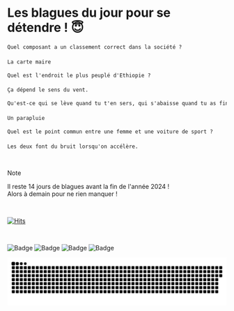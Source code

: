 
<h1>Les blagues du jour pour se détendre ! 😇</h1>

```diff
Quel composant a un classement correct dans la société ?

La carte maire
```

```diff
Quel est l'endroit le plus peuplé d'Ethiopie ?

Ça dépend le sens du vent.
```

```diff
Qu'est-ce qui se lève quand tu t'en sers, qui s'abaisse quand tu as fini de t'en servir et qui goutte après usage ?

Un parapluie
```

```diff
Quel est le point commun entre une femme et une voiture de sport ?

Les deux font du bruit lorsqu'on accélère.
```

<br/>

> [!NOTE]
> Il reste 14 jours de blagues avant la fin de l'année 2024 ! <br/>
> Alors à demain pour ne rien manquer !

<br/>


[![Hits](https://hits.seeyoufarm.com/api/count/incr/badge.svg?url=https%3A%2F%2Fgithub.com%2FClems02%2Fhit-counter&count_bg=%23003E80&title_bg=%235C9FE1&icon=powershell.svg&icon_color=%23FFFFFF&title=Visite&edge_flat=false)](https://hits.seeyoufarm.com)


<br/>


![Badge](https://img.shields.io/badge/Last%20updated%20on-white?style=for-the-badge&logo=clockify)   ![Badge](https://img.shields.io/badge/18/12-white?style=for-the-badge) ![Badge](https://img.shields.io/badge/at-white?style=for-the-badge) ![Badge](https://img.shields.io/badge/03:07-white?style=for-the-badge)


<p align="center">
 <img width="1000" src="assets/github-snake.svg" alt="snake"/>
</p>
